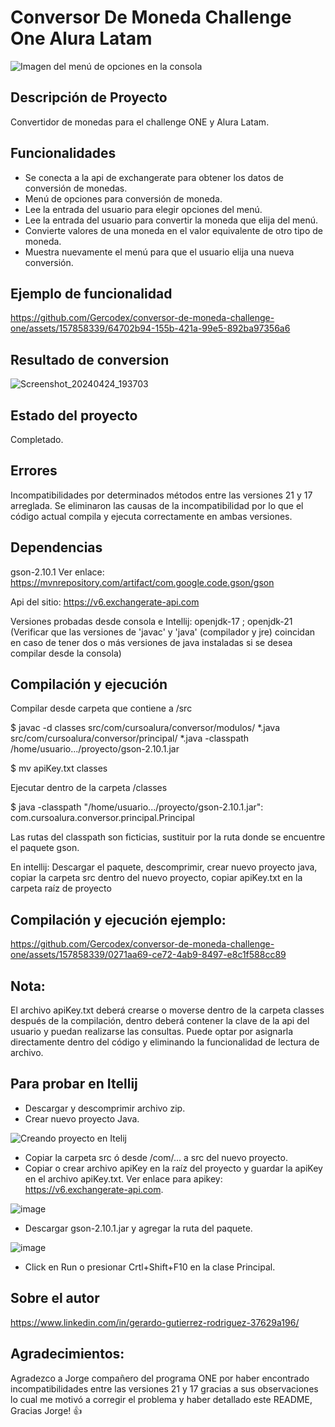 # Conversor De Moneda Challenge One Alura Latam
![Imagen del menú de opciones en la consola](https://github.com/Gercodex/conversor-de-moneda-challenge-one/assets/157858339/dcb9b19a-9880-4137-9a03-b1e134f308cd)

## Descripción de Proyecto

Convertidor de monedas para el challenge ONE y Alura Latam.

## Funcionalidades

* Se conecta a la api de exchangerate para obtener los datos de conversión de monedas.
* Menú de opciones para conversión de moneda.
* Lee la entrada del usuario para elegir opciones del menú.
* Lee la entrada del usuario para convertir la moneda que elija del menú.
* Convierte valores de una moneda en el valor equivalente de otro tipo de moneda.
* Muestra nuevamente el menú para que el usuario elija una nueva conversión.

## Ejemplo de funcionalidad

https://github.com/Gercodex/conversor-de-moneda-challenge-one/assets/157858339/64702b94-155b-421a-99e5-892ba97356a6

## Resultado de conversion

![Screenshot_20240424_193703](https://github.com/Gercodex/conversor-de-moneda-challenge-one/assets/157858339/d884ad5f-f55f-48ed-a95b-4d23cf709ca7)

## Estado del proyecto

Completado.

## Errores

Incompatibilidades por determinados métodos entre las versiones 21 y 17 arreglada.
Se eliminaron las causas de la incompatibilidad por lo que el código actual compila y ejecuta correctamente en ambas versiones.

## Dependencias

gson-2.10.1
Ver enlace: https://mvnrepository.com/artifact/com.google.code.gson/gson

Api del sitio: https://v6.exchangerate-api.com

Versiones probadas desde consola e Intellij: openjdk-17 ; openjdk-21
(Verificar que las versiones de 'javac' y 'java' (compilador y jre) coincidan en caso de tener dos o más versiones de java instaladas si se desea compilar desde la consola)

## Compilación y ejecución

Compilar desde carpeta que contiene a /src

$ javac -d classes src/com/cursoalura/conversor/modulos/ *.java src/com/cursoalura/conversor/principal/ *.java -classpath /home/usuario.../proyecto/gson-2.10.1.jar

$ mv apiKey.txt classes

Ejecutar dentro de la carpeta /classes

$ java -classpath "/home/usuario.../proyecto/gson-2.10.1.jar": com.cursoalura.conversor.principal.Principal

Las rutas del classpath son ficticias, sustituir por la ruta donde se encuentre el paquete gson.

En intellij: Descargar el paquete, descomprimir, crear nuevo proyecto java, copiar la carpeta src dentro del nuevo proyecto, copiar apiKey.txt en la carpeta raíz de proyecto

## Compilación y ejecución ejemplo:

https://github.com/Gercodex/conversor-de-moneda-challenge-one/assets/157858339/0271aa69-ce72-4ab9-8497-e8c1f588cc89

## Nota:

El archivo apiKey.txt deberá crearse o moverse dentro de la carpeta classes después de la compilación, dentro deberá contener la clave de la api del usuario y puedan realizarse las consultas. Puede optar por asignarla directamente dentro del código y eliminando la funcionalidad de lectura de archivo.

## Para probar en Itellij

* Descargar y descomprimir archivo zip.
* Crear nuevo proyecto Java.

![Creando proyecto en Itelij](https://github.com/Gercodex/conversor-de-moneda-challenge-one/assets/157858339/02d8b39a-4073-4ea0-bb5e-ac4f0664c1f7)

* Copiar la carpeta src ó desde /com/... a src del nuevo proyecto.
* Copiar o crear archivo apiKey en la raíz del proyecto y guardar la apiKey en el archivo apiKey.txt. Ver enlace para apikey: https://v6.exchangerate-api.com.
  
![image](https://github.com/Gercodex/conversor-de-moneda-challenge-one/assets/157858339/9ddd6661-f410-432d-85d4-5e35be1135b8)

* Descargar gson-2.10.1.jar y agregar la ruta del paquete.

![image](https://github.com/Gercodex/conversor-de-moneda-challenge-one/assets/157858339/3c98f916-5f8b-4d16-be40-62cacc9db98e)

* Click en Run o presionar Crtl+Shift+F10 en la clase Principal.


## Sobre el autor

https://www.linkedin.com/in/gerardo-gutierrez-rodriguez-37629a196/

## Agradecimientos:

Agradezco a Jorge compañero del programa ONE por haber encontrado incompatibilidades entre las versiones 21 y 17 gracias a sus observaciones lo cual me motivó a corregir el problema y haber detallado este README, Gracias Jorge! 👍
  
